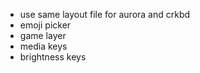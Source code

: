 - use same layout file for aurora and crkbd
- emoji picker
- game layer
- media keys
- brightness keys
